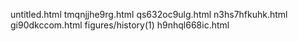 untitled.html
tmqnjjhe9rg.html
qs632oc9ulg.html
n3hs7hfkuhk.html
gi90dkccom.html
figures/history(1)
h9nhql668ic.html
